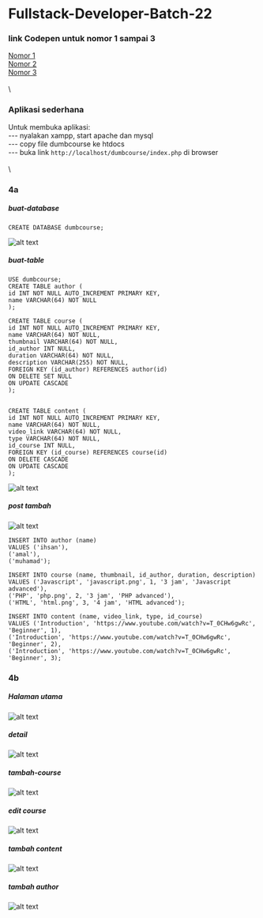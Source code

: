 # Fullstack-Developer-Batch-22
### link Codepen untuk nomor 1 sampai 3
[Nomor 1](https://jsfiddle.net/ihsan0211/retb79hj/) \
[Nomor 2](https://jsfiddle.net/ihsan0211/6mfbxzha/) \
[Nomor 3](https://jsfiddle.net/ihsan0211/euhv6m4L) \
\
\
### Aplikasi sederhana
Untuk membuka aplikasi: \
--- nyalakan xampp, start apache dan mysql \
--- copy file dumbcourse ke htdocs \
--- buka link ```http://localhost/dumbcourse/index.php``` di browser\
\
\
### 4a
##### buat-database
```
CREATE DATABASE dumbcourse;
```
![alt text](https://github.com/ihsan0211/Fullstack-Developer-Batch-22/blob/main/4a/buat-database.png)

##### buat-table
```
USE dumbcourse;
CREATE TABLE author (
id INT NOT NULL AUTO_INCREMENT PRIMARY KEY,
name VARCHAR(64) NOT NULL
);

CREATE TABLE course (
id INT NOT NULL AUTO_INCREMENT PRIMARY KEY,
name VARCHAR(64) NOT NULL,
thumbnail VARCHAR(64) NOT NULL,
id_author INT NULL,
duration VARCHAR(64) NOT NULL,
description VARCHAR(255) NOT NULL,
FOREIGN KEY (id_author) REFERENCES author(id)
ON DELETE SET NULL
ON UPDATE CASCADE
);


CREATE TABLE content (
id INT NOT NULL AUTO_INCREMENT PRIMARY KEY,
name VARCHAR(64) NOT NULL,
video_link VARCHAR(64) NOT NULL,
type VARCHAR(64) NOT NULL,
id_course INT NULL,
FOREIGN KEY (id_course) REFERENCES course(id)
ON DELETE CASCADE
ON UPDATE CASCADE
);
```
![alt text](https://github.com/ihsan0211/Fullstack-Developer-Batch-22/blob/main/4a/buat-table.png)



##### post tambah
![alt text](https://github.com/ihsan0211/Fullstack-Developer-Batch-22/blob/main/4a/post-tambah.png)
```
INSERT INTO author (name) 
VALUES ('ihsan'),
('amal'),
('muhamad');

INSERT INTO course (name, thumbnail, id_author, duration, description)
VALUES ('Javascript', 'javascript.png', 1, '3 jam', 'Javascript advanced'),
('PHP', 'php.png', 2, '3 jam', 'PHP advanced'),
('HTML', 'html.png', 3, '4 jam', 'HTML advanced');

INSERT INTO content (name, video_link, type, id_course)
VALUES ('Introduction', 'https://www.youtube.com/watch?v=T_0CHw6gwRc', 'Beginner', 1),
('Introduction', 'https://www.youtube.com/watch?v=T_0CHw6gwRc', 'Beginner', 2),
('Introduction', 'https://www.youtube.com/watch?v=T_0CHw6gwRc', 'Beginner', 3); 
```



### 4b
##### Halaman utama
![alt text](https://github.com/ihsan0211/Fullstack-Developer-Batch-22/blob/main/4b/index.png)

##### detail
![alt text](https://github.com/ihsan0211/Fullstack-Developer-Batch-22/blob/main/4b/details-course.png)

##### tambah-course
![alt text](https://github.com/ihsan0211/Fullstack-Developer-Batch-22/blob/main/4b/add-course.png)

##### edit course
![alt text](https://github.com/ihsan0211/Fullstack-Developer-Batch-22/blob/main/4b/edit-course.png)

##### tambah content
![alt text](https://github.com/ihsan0211/Fullstack-Developer-Batch-22/blob/main/4b/add-content.png)

##### tambah author
![alt text](https://github.com/ihsan0211/Fullstack-Developer-Batch-22/blob/main/4b/add-author.png)
